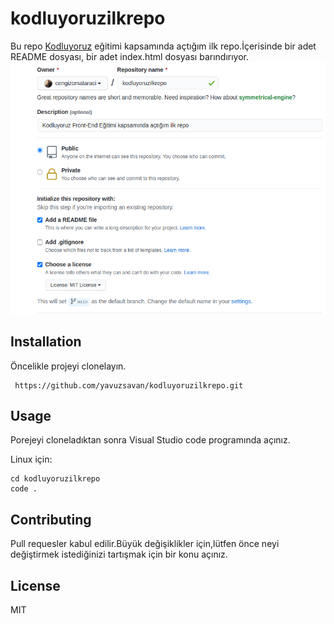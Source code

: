 # kodluyoruzilkrepo
Bu repo [Kodluyoruz](https://www.kodluyoruz.org/) eğitimi kapsamında açtığım ilk repo.İçerisinde bir adet README dosyası, bir adet index.html dosyası barındırıyor.
![Proje](https://raw.githubusercontent.com/Kodluyoruz/taskforce/main/git/odev1/figures/github.png)

## Installation
Öncelikle projeyi clonelayın.
```
 https://github.com/yavuzsavan/kodluyoruzilkrepo.git
 ```

## Usage
Porejeyi cloneladıktan sonra Visual Studio code programında açınız.

Linux için:
```
cd kodluyoruzilkrepo
code .
```
## Contributing
Pull requesler kabul edilir.Büyük değişiklikler için,lütfen önce neyi değiştirmek istediğinizi tartışmak için bir konu açınız.

## License
MIT

